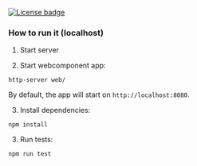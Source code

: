 [![License badge](https://img.shields.io/badge/license-Apache2-orange.svg)](http://www.apache.org/licenses/LICENSE-2.0)


### How to run it (localhost)

1) Start server

2) Start webcomponent app:

```
http-server web/
```
By default, the app will start on `http://localhost:8080`.

3) Install dependencies:

```
npm install
```

3) Run tests:

```
npm run test
```

